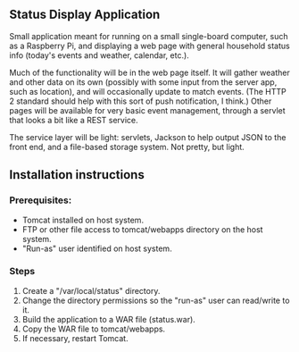 ## Status Display Application

Small application meant for running on a small single-board computer,
such as a Raspberry Pi, and displaying a web page with general household
status info (today's events and weather, calendar, etc.).

Much of the functionality will be in the web page itself. It will gather
weather and other data on its own (possibly with some input from the
server app, such as location), and will occasionally update to match
events. (The HTTP 2 standard should help with this sort of push
notification, I think.) Other pages will be available for very basic
event management, through a servlet that looks a bit like a REST
service.

The service layer will be light: servlets, Jackson to help output
JSON to the front end, and a file-based storage system. Not pretty,
but light.

## Installation instructions

### Prerequisites:

- Tomcat installed on host system.
- FTP or other file access to tomcat/webapps directory on the host system.
- "Run-as" user identified on host system.

### Steps

1. Create a "/var/local/status" directory.
2. Change the directory permissions so the "run-as" user can read/write to it.
3. Build the application to a WAR file (status.war).
4. Copy the WAR file to tomcat/webapps.
5. If necessary, restart Tomcat.
